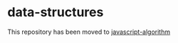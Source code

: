 # data-structures

This repository has been moved to [javascript-algorithm](https://github.com/arthur-mountain/javascript-algorithm)
